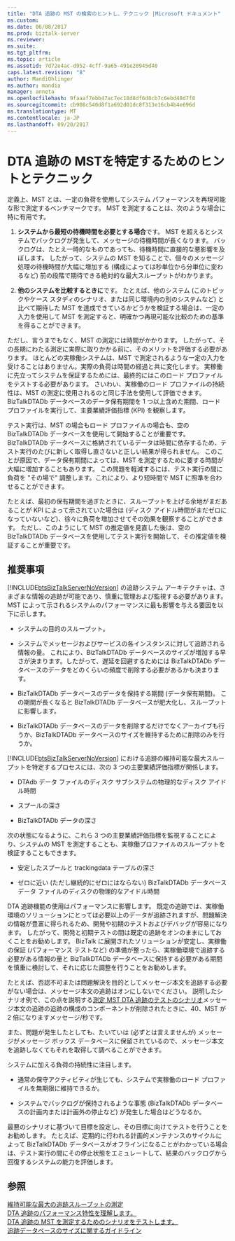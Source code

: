 ```yaml
---
title: "DTA 追跡の MST の検索のヒントし、テクニック |Microsoft ドキュメント"
ms.custom: 
ms.date: 06/08/2017
ms.prod: biztalk-server
ms.reviewer: 
ms.suite: 
ms.tgt_pltfrm: 
ms.topic: article
ms.assetid: 7d72e4ac-d952-4cff-9a65-491e20945d40
caps.latest.revision: "8"
author: MandiOhlinger
ms.author: mandia
manager: anneta
ms.openlocfilehash: 9faaaf7ebb47ac7ec18d8df6d8cb7c6ebd48d7f8
ms.sourcegitcommit: cb908c540d8f1a692d01dc8f313e16cb4b4e696d
ms.translationtype: MT
ms.contentlocale: ja-JP
ms.lasthandoff: 09/20/2017
---
```

# <a name="tips-and-tricks-for-finding-mst-of-dta-tracking"></a>DTA 追跡の MSTを特定するためのヒントとテクニック
定義上、MST とは、一定の負荷を使用してシステム パフォーマンスを再現可能な形で測定するベンチマークです。 MST を測定することは、次のような場合に特に有用です。  
  
1.  **システムから最短の待機時間を必要とする場合**です。 MST を超えるとシステムでバックログが発生して、メッセージの待機時間が長くなります。 バックログは、たとえ一時的なものであっても、待機時間に直接的な悪影響を及ぼします。 したがって、システムの MST を知ることで、個々のメッセージ処理の待機時間が大幅に増加する (構成によっては秒単位から分単位に変わるなど) 前の段階で期待できる絶対的な最大スループットがわかります。  
  
2.  **他のシステムを比較するときに**です。 たとえば、他のシステム (このトピックやケース スタディのシナリオ、または同じ環境内の別のシステムなど) と比べて期待した MST を達成できているかどうかを検証する場合は、一定の入力を使用して MST を測定すると、明確かつ再現可能な比較のための基準を得ることができます。  
  
 ただし、言うまでもなく、MST の測定には時間がかかります。 したがって、その長期にわたる測定に実際に取りかかる前に、そのメリットを評価する必要があります。 ほとんどの実稼働システムは、MST で測定されるような一定の入力を受けることはありません。実際の負荷は時間の経過と共に変化します。 実稼働に先立ってシステムを保証するためには、最終的にはこのロード プロファイルをテストする必要があります。 さいわい、実稼働のロード プロファイルの持続性は、MST の測定に使用されるのと同じ手法を使用して評価できます。 BizTalkDTADb データベースのデータ保有期間を 1 つ以上含めた期間、ロード プロファイルを実行して、主要業績評価指標 (KPI) を観察します。  
  
 テスト実行は、MST の場合もロード プロファイルの場合も、空の BizTalkDTADb データベースを使用して開始することが重要です。 BizTalkDTADb データベースに格納されているデータは時間に依存するため、テスト実行のたびに新しく取得し直さないと正しい結果が得られません。 このことが原因で、データ保有期間によっては、MST を測定するために要する時間が大幅に増加することもあります。 この問題を軽減するには、テスト実行の間に負荷を "その場で" 調整します。これにより、より短時間で MST に照準を合わせることができます。  
  
 たとえば、最初の保有期間を過ぎたときに、スループットを上げる余地がまだあることが KPI によって示されていた場合は (ディスク アイドル時間がまだゼロになっていないなど)、徐々に負荷を増加させてその効果を観察することができます。 ただし、このようにして MST の推定値を見直した後は、空の BizTalkDTADb データベースを使用してテスト実行を開始して、その推定値を検証することが重要です。  
  
## <a name="recommendations"></a>推奨事項  
 [!INCLUDE[btsBizTalkServerNoVersion](../includes/btsbiztalkservernoversion-md.md)] の追跡システム アーキテクチャは、さまざまな情報の追跡が可能であり、慎重に管理および監視する必要があります。 MST によって示されるシステムのパフォーマンスに最も影響を与える要因を以下に示します。  
  
-   システムの目的のスループット。  
  
-   システムでメッセージおよびサービスの各インスタンスに対して追跡される情報の量。 これにより、BizTalkDTADb データベースのサイズが増加する早さが決まります。したがって、遅延を回避するためには BizTalkDTADb データベースのデータをどのくらいの頻度で削除する必要があるかも決まります。  
  
-   BizTalkDTADb データベースのデータを保持する期間 (データ保有期間)。 この期間が長くなると BizTalkDTADb データベースが肥大化し、スループットに影響します。  
  
-   BizTalkDTADb データベースのデータを削除するだけでなくアーカイブも行うか、BizTalkDTADb データベースのサイズを維持するために削除のみを行うか。  
  
 [!INCLUDE[btsBizTalkServerNoVersion](../includes/btsbiztalkservernoversion-md.md)] における追跡の維持可能な最大スループットを特定するプロセスには、次の 3 つの主要業績評価指標が関係します。  
  
-   DTAdb データ ファイルのディスク サブシステムの物理的なディスク アイドル時間  
  
-   スプールの深さ  
  
-   BizTalkDTADb データの深さ  
  
 次の状態になるように、これら 3 つの主要業績評価指標を監視することにより、システムの MST を測定することも、実稼働プロファイルのスループットを検証することもできます。  
  
-   安定したスプールと trackingdata テーブルの深さ  
  
-   ゼロに近い (ただし継続的にゼロにはならない) BizTalkDTADb データベース データ ファイルのディスクの物理的なアイドル時間  
  
 DTA 追跡機能の使用はパフォーマンスに影響します。  既定の追跡では、実稼働環境のソリューションにとっては必要以上のデータが追跡されますが、問題解決の情報が豊富に得られるため、開発や初期のテストおよびデバッグが容易になります。 したがって、開発と初期テストの間は既定の追跡をオンのままにしておくことをお勧めします。 BizTalk に展開されたソリューションが安定し、実稼働の保証 (パフォーマンス テストなど) の準備が整ったら、実稼働環境で追跡する必要がある情報の量と BizTalkDTADb データベースに保持する必要がある期間を慎重に検討して、それに応じた調整を行うことをお勧めします。  
  
 たとえば、否認不可または問題解決を目的としてメッセージ本文を追跡する必要がない場合は、メッセージ本文の追跡はオンにしないでください。 説明したシナリオ例で、この点を説明する[測定 MST DTA 追跡のテストのシナリオ](../core/test-scenarios-for-measuring-mst-of-dta-tracking.md)メッセージ本文の追跡の追跡の構成のコンポーネントが削除されたときに、40、MST が 2 倍になりますメッセージ/秒です。  
  
 また、問題が発生したとしても、たいていは (必ずとは言えませんが) メッセージがメッセージ ボックス データベースに保留されているので、メッセージ本文を追跡しなくてもそれを取得して調べることができます。  
  
 システムに加える負荷の持続性に注目します。  
  
-   通常の保守アクティビティが生じても、システムで実稼働のロード プロファイルを無期限に維持できるか。  
  
-   システムでバックログが保持されるような事態 (BizTalkDTADb データベースの計画内または計画外の停止など) が発生した場合はどうなるか。  
  
 最悪のシナリオに基づいて目標を設定し、その目標に向けてテストを行うことをお勧めします。 たとえば、定期的に行われる計画的メンテナンスのサイクルによって BizTalkDTADb データベースがオフラインになることがわかっている場合は、テスト実行の間にその停止状態をエミュレートして、結果のバックログから回復するシステムの能力を評価します。  
  
## <a name="see-also"></a>参照  
 [維持可能な最大の追跡スループットの測定](../core/measuring-maximum-sustainable-tracking-throughput.md)   
 [DTA 追跡のパフォーマンス特性を理解します。](../core/understanding-dta-tracking-performance-behavior.md)   
 [DTA 追跡の MST を測定するためのシナリオをテストします。](../core/test-scenarios-for-measuring-mst-of-dta-tracking.md)   
 [追跡データベースのサイズに関するガイドライン](../core/tracking-database-sizing-guidelines.md)